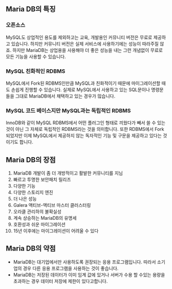 ## Maria DB의 특징
### 오픈소스
MySQL도 상업적인 용도를 제외하고는 교육, 개발용인 커뮤니티 버전은 무료로 제공하고 있습니다. 하지만 커뮤니티 버전은 실제 서비스에 사용하기에는 성능이 따라주질 않죠. 하지만 MariaDB는 상업용을 사용해야 더 좋은 성능을 내는 그런 개념없이 무료로 모든 기능을 사용할 수 있습니다.

### MySQL 친화적인 RDBMS
MySQL에서 Fork된 RDBMS인만큼 MySQL과 친화적이기 때문에 마이그레이션할 때도 손쉽게 진행할 수 있습니다. 실제로 MySQL에서 사용하고 있는 SQL문이나 명령문들을 그대로 MariaDB에서 채택하고 있는 경우가 많습니다.

### MySQL 코드 베이스지만 MySQL과는 독립적인 RDBMS
InnoDB와 같이 MySQL RDBMS에서 어떤 플러그인 형태로 끼웠다가 빼서 쓸 수 있는 것이 아닌 그 자체로 독립적인 RDBMS라는 것을 의미합니다. 또한 RDBMS에서 Fork 되었지만 이제 MySQL에서 제공하지 않는 독자적인 기능 및 구문을 제공하고 있다는 것이기도 합니다.

## Maria DB의 장점
1. MariaDB 개발이 좀 더 개방적이고 활발한 커뮤니티를 지님
2. 빠르고 투명한 보안패치 릴리즈
3. 다양한 기능
4. 다양한 스토리지 엔진
5. 더 나은 성능
6. Galera 액티브-액티브 마스터 클러스터링
7. 오라클 관리하의 불확실성
8. 계속 상승하는 MariaDB의 유명세
9. 호환성과 쉬운 마이그레이션
10. 15년 이후에는 마이그레이션이 어려울 수 있다

## Maria DB의 약점
- MariaDB는 대기업에서만 사용하도록 권장되는 응용 프로그램입니다. 따라서 소기업의 경우 다른 응용 프로그램을 사용하는 것이 좋습니다.
- MariaDB는 저장된 데이터가 이미 임계 값에 있거나 서버가 수용 할 수있는 용량을 초과하는 경우 데이터 저장에 제한이 있다고합니다.
